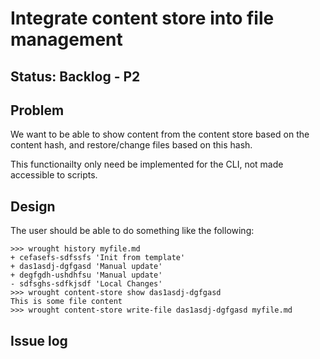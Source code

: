# Integrate content store into file management

## Status: Backlog - P2

## Problem 

We want to be able to show content from the content store based on the content hash,
and restore/change files based on this hash.

This functionailty only need be implemented for the CLI, not made accessible to scripts. 

## Design

The user should be able to do something like the following:

```
>>> wrought history myfile.md
+ cefasefs-sdfssfs 'Init from template'
+ das1asdj-dgfgasd 'Manual update'
+ degfgdh-ushdhfsu 'Manual update'
- sdfsghs-sdfkjsdf 'Local Changes'
>>> wrought content-store show das1asdj-dgfgasd
This is some file content
>>> wrought content-store write-file das1asdj-dgfgasd myfile.md
```

## Issue log

